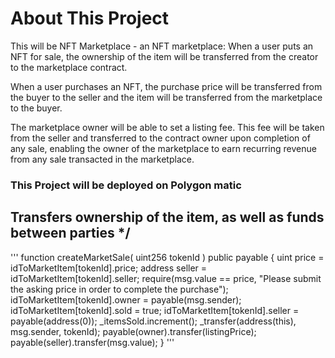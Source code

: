 # About This Project
This will be NFT Marketplace - an NFT marketplace:
When a user puts an NFT for sale, the ownership of the item will be transferred from the creator to the marketplace contract.

When a user purchases an NFT, the purchase price will be transferred from the buyer to the seller and the item will be transferred from the marketplace to the buyer.

The marketplace owner will be able to set a listing fee. This fee will be taken from the seller and transferred to the contract owner upon completion of any sale, enabling the owner of the marketplace to earn recurring revenue from any sale transacted in the marketplace.

### This Project will be deployed on Polygon matic

## Transfers ownership of the item, as well as funds between parties */
  
  '''
  function createMarketSale(
      uint256 tokenId
      ) public payable {
      uint price = idToMarketItem[tokenId].price;
      address seller = idToMarketItem[tokenId].seller;
      require(msg.value == price, "Please submit the asking price in order to complete the purchase");
      idToMarketItem[tokenId].owner = payable(msg.sender);
      idToMarketItem[tokenId].sold = true;
      idToMarketItem[tokenId].seller = payable(address(0));
      _itemsSold.increment();
      _transfer(address(this), msg.sender, tokenId);
      payable(owner).transfer(listingPrice);
      payable(seller).transfer(msg.value);
    }
'''
